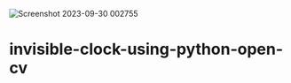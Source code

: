 ![Screenshot 2023-09-30 002755](https://github.com/abhishekraj09/invisible-clock-using-python-open-cv/assets/83976341/79061ec0-2b3c-4aee-a04f-03e051cc8010)

# invisible-clock-using-python-open-cv

